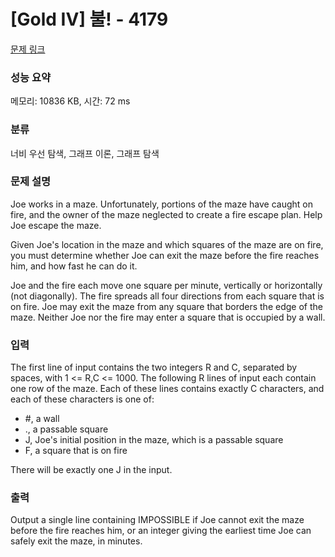 # [Gold IV] 불! - 4179 

[문제 링크](https://www.acmicpc.net/problem/4179) 

### 성능 요약

메모리: 10836 KB, 시간: 72 ms

### 분류

너비 우선 탐색, 그래프 이론, 그래프 탐색

### 문제 설명

<p>Joe works in a maze. Unfortunately, portions of the maze have caught on fire, and the owner of the maze neglected to create a fire escape plan. Help Joe escape the maze.</p>

<p>Given Joe's location in the maze and which squares of the maze are on fire, you must determine whether Joe can exit the maze before the fire reaches him, and how fast he can do it.</p>

<p>Joe and the fire each move one square per minute, vertically or horizontally (not diagonally). The fire spreads all four directions from each square that is on fire. Joe may exit the maze from any square that borders the edge of the maze. Neither Joe nor the fire may enter a square that is occupied by a wall.</p>

### 입력 

 <p>The first line of input contains the two integers R and C, separated by spaces, with 1 <= R,C <= 1000. The following R lines of input each contain one row of the maze. Each of these lines contains exactly C characters, and each of these characters is one of:</p>

<ul>
	<li>#, a wall</li>
	<li>., a passable square</li>
	<li>J, Joe's initial position in the maze, which is a passable square</li>
	<li>F, a square that is on fire</li>
</ul>

<p>There will be exactly one J in the input.</p>

### 출력 

 <p>Output a single line containing IMPOSSIBLE if Joe cannot exit the maze before the fire reaches him, or an integer giving the earliest time Joe can safely exit the maze, in minutes.</p>

